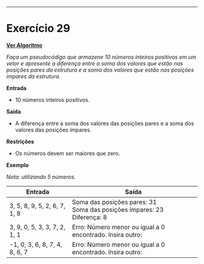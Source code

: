 ---
# Exercício 29

[**Ver Algoritmo**](Algoritmo29.md)

*Faça um pseudocódigo que armazene 10 números inteiros positivos em um vetor e apresente a diferença entre a soma dos valores que estão nas posições pares da estrutura e a soma dos valores que estão nas posições ímpares da estrutura.*

**Entrada**

- 10 números inteiros positivos.

**Saída**

- A diferença entre a soma dos valores das posições pares e a soma dos valores das posições ímpares.

**Restrições**

- Os números devem ser maiores que zero.

**Exemplo**

*Nota: utilizando 5 números.*

| Entrada                                            | Saída                                   |
|----------------------------------------------------|-----------------------------------------|
| 3, 5, 8, 9, 5, 2, 6, 7, 1, 8                       | Soma das posições pares: 31 <br> Soma das posições ímpares: 23 <br> Diferença: 8 |
| 3, 9, 0, 5, 3, 3, 7, 2, 1, 1                       | Erro: Número menor ou igual a 0 encontrado. Insira outro: |
| -1, 0, 3, 6, 8, 7, 4, 8, 6, 7                      | Erro: Número menor ou igual a 0 encontrado. Insira outro: |
